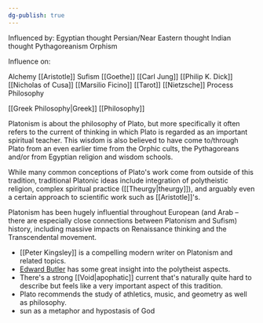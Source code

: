 ```yaml
---
dg-publish: true
---
```


Influenced by: 
Egyptian thought 
Persian/Near Eastern thought
Indian thought
Pythagoreanism
Orphism

Influence on:

Alchemy
[[Aristotle]]
Sufism
[[Goethe]]
[[Carl Jung]]
[[Philip K. Dick]]
[[Nicholas of Cusa]]
[[Marsilio Ficino]]
[[Tarot]]
[[Nietzsche]]
Process Philosophy


[[Greek Philosophy|Greek]] [[Philosophy]]

Platonism is about the philosophy of Plato, but more specifically it often refers to the current of thinking in which Plato is regarded as an important spiritual teacher. This wisdom is also believed to have come to/through Plato from an even earlier time from the Orphic cults, the Pythagoreans and/or from Egyptian religion and wisdom schools. 

While many common conceptions of Plato's work come from outside of this tradition, traditional Platonic ideas include integration of polytheistic religion, complex spiritual practice ([[Theurgy|theurgy]]), and arguably even a certain approach to scientific work such as [[Aristotle]]'s. 

Platonism has been hugely influential throughout European (and Arab – there are especially close connections between Platonism and Sufism) history, including massive impacts on Renaissance thinking and the Transcendental movement.

- [[Peter Kingsley]] is a compelling modern writer on Platonism and related topics.
- [Edward Butler](https://henadology.wordpress.com/) has some great insight into the polytheist aspects.
- There's a strong [[Void|apophatic]] current that's naturally quite hard to describe but feels like a very important aspect of this tradition.
- Plato recommends the study of athletics, music, and geometry as well as philosophy.
- sun as a metaphor and hypostasis of God


